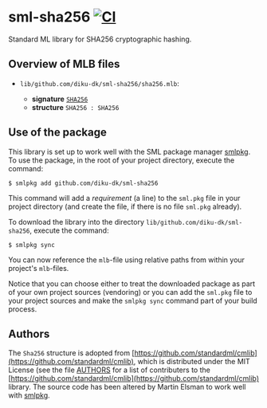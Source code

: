 # sml-sha256 [![CI](https://github.com/diku-dk/sml-sha256/workflows/CI/badge.svg)](https://github.com/diku-dk/sml-sha256/actions)

Standard ML library for SHA256 cryptographic hashing.

## Overview of MLB files

- `lib/github.com/diku-dk/sml-sha256/sha256.mlb`:

  - **signature** [`SHA256`](lib/github.com/diku-dk/sml-sha256/sha256.sig)
  - **structure** `SHA256 : SHA256`

## Use of the package

This library is set up to work well with the SML package manager
[smlpkg](https://github.com/diku-dk/smlpkg).  To use the package, in
the root of your project directory, execute the command:

```
$ smlpkg add github.com/diku-dk/sml-sha256
```

This command will add a _requirement_ (a line) to the `sml.pkg` file in your
project directory (and create the file, if there is no file `sml.pkg`
already).

To download the library into the directory
`lib/github.com/diku-dk/sml-sha256`, execute the command:

```
$ smlpkg sync
```

You can now reference the `mlb`-file using relative paths from within
your project's `mlb`-files.

Notice that you can choose either to treat the downloaded package as
part of your own project sources (vendoring) or you can add the
`sml.pkg` file to your project sources and make the `smlpkg sync`
command part of your build process.

## Authors

The `Sha256` structure is adopted from
[https://github.com/standardml/cmlib](https://github.com/standardml/cmlib),
which is distributed under the MIT License (see the file
[AUTHORS](AUTHORS) for a list of contributers to the
[https://github.com/standardml/cmlib](https://github.com/standardml/cmlib)
library. The source code has been altered by Martin Elsman to work
well with [smlpkg](https://github.com/diku-dk/smlpkg).

